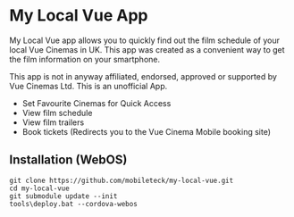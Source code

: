 My Local Vue App
================

My Local Vue app allows you to quickly find out the film schedule of your local Vue Cinemas in UK. This app was created as a convenient way to get the film information on your smartphone. 

This app is not in anyway affiliated, endorsed, approved or supported by Vue Cinemas Ltd. This is an unofficial App.

- Set Favourite Cinemas for Quick Access
- View film schedule
- View film trailers
- Book tickets (Redirects you to the Vue Cinema Mobile booking site)


## Installation (WebOS)

	git clone https://github.com/mobileteck/my-local-vue.git
	cd my-local-vue
	git submodule update --init
	tools\deploy.bat --cordova-webos

